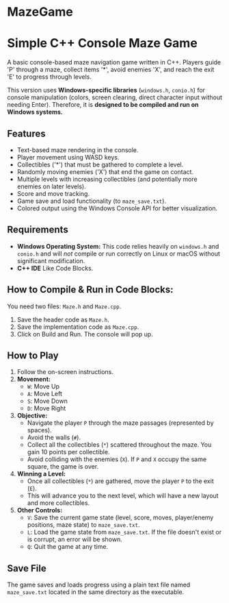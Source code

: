 # MazeGame
# Simple C++ Console Maze Game

A basic console-based maze navigation game written in C++. Players guide 'P' through a maze, collect items '*', avoid enemies 'X', and reach the exit 'E' to progress through levels.

This version uses **Windows-specific libraries** (`windows.h`, `conio.h`) for console manipulation (colors, screen clearing, direct character input without needing Enter). Therefore, it is **designed to be compiled and run on Windows systems.**

## Features

*   Text-based maze rendering in the console.
*   Player movement using WASD keys.
*   Collectibles ('*') that must be gathered to complete a level.
*   Randomly moving enemies ('X') that end the game on contact.
*   Multiple levels with increasing collectibles (and potentially more enemies on later levels).
*   Score and move tracking.
*   Game save and load functionality (to `maze_save.txt`).
*   Colored output using the Windows Console API for better visualization.

## Requirements

*   **Windows Operating System:** This code relies heavily on `windows.h` and `conio.h` and will *not* compile or run correctly on Linux or macOS without significant modification.
*   **C++ IDE** Like Code Blocks.

## How to Compile & Run in Code Blocks:

You need two files: `Maze.h` and `Maze.cpp`.
1.  Save the header code as `Maze.h`.
2.  Save the implementation code as `Maze.cpp`.
3.  Click on Build and Run. The console will pop up.


## How to Play
1.  Follow the on-screen instructions.
2.  **Movement:**
    *   `W`: Move Up
    *   `A`: Move Left
    *   `S`: Move Down
    *   `D`: Move Right
3.  **Objective:**
    *   Navigate the player `P` through the maze passages (represented by spaces).
    *   Avoid the walls (`#`).
    *   Collect all the collectibles (`*`) scattered throughout the maze. You gain 10 points per collectible.
    *   Avoid colliding with the enemies (`X`). If `P` and `X` occupy the same square, the game is over.
4.  **Winning a Level:**
    *   Once all collectibles (`*`) are gathered, move the player `P` to the exit (`E`).
    *   This will advance you to the next level, which will have a new layout and more collectibles.
5.  **Other Controls:**
    *   `V`: Save the current game state (level, score, moves, player/enemy positions, maze state) to `maze_save.txt`.
    *   `L`: Load the game state from `maze_save.txt`. If the file doesn't exist or is corrupt, an error will be shown.
    *   `Q`: Quit the game at any time.

## Save File

The game saves and loads progress using a plain text file named `maze_save.txt` located in the same directory as the executable.
